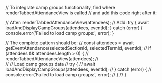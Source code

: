 // To integrate camp groups functionality, find where renderTabbedAttendanceView is called
// and add this code right after it:

// After: renderTabbedAttendanceView(attendees);
// Add:
try {
    await loadAndDisplayCampGroups(attendees, eventId);
} catch (error) {
    console.error('Failed to load camp groups:', error);
}

// The complete pattern should be:
// const attendees = await getEventAttendance(selectedSectionId, selectedTermId, eventId);
// if (attendees && attendees.length > 0) {
//     renderTabbedAttendanceView(attendees);
//     
//     // Load camp groups data
//     try {
//         await loadAndDisplayCampGroups(attendees, eventId);
//     } catch (error) {
//         console.error('Failed to load camp groups:', error);
//     }
// }